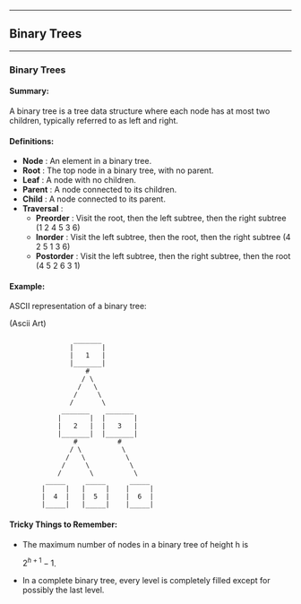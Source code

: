 
***
## Binary Trees
***

### Binary Trees

#### Summary:

A binary tree is a tree data structure where each node has at most two children, typically referred to as left and right.

#### Definitions:

- **Node**
: An element in a binary tree.
- **Root**
: The top node in a binary tree, with no parent.
- **Leaf**
: A node with no children.
- **Parent**
: A node connected to its children.
- **Child**
: A node connected to its parent.
- **Traversal**
: 
  - **Preorder**
: Visit the root, then the left subtree, then the right subtree (1 2 4 5 3 6)
  - **Inorder**
: Visit the left subtree, then the root, then the right subtree (4 2 5 1 3 6)
  - **Postorder**
: Visit the left subtree, then the right subtree, then the root (4 5 2 6 3 1)

#### Example:

ASCII representation of a binary tree:

(Ascii Art)
```
                _______
               |       |
               |   1   |
               |_______|
                   #
                  / \
                 /   \
                /     \
               /       \
             _______    _______
            |       |  |       |
            |   2   |  |   3   |
            |_______|  |_______|
                #          #
               / \          \
              /   \          \
             /     \          \
            /       \          \
         _____     _____      _____
        |     |   |     |    |     |
        |  4  |   |  5  |    |  6  |
        |_____|   |_____|    |_____|
```

#### Tricky Things to Remember:

- The maximum number of nodes in a binary tree of height h is 

  $2^{h+1} - 1$.
- In a complete binary tree, every level is completely filled except for possibly the last level.